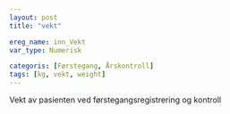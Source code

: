 ```yaml
---
layout: post
title: "vekt"

ereg_name: inn_Vekt
var_type: Numerisk

categoris: [Førstegang, Årskontroll]
tags: [kg, vekt, weight]
---
```


Vekt av pasienten ved førstegangsregistrering og kontroll
